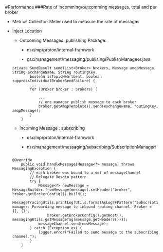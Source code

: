 #Performance
###Rate of incomming/outcomming messages, total and per broker 

* Metrics Collector: Meter
	used to measure the rate of messages 
* Inject Location
	* Outcoming Messages: publishing 
	Package:
		* nsx/mp/proton/internal-framwork

		* nsx/management/messaging/publising/PublishManageer.java

	```
	private SendResult send(List<Broker> brokers, Message amqpMessage, String exchangeName, String routingKey,
            boolean isTopicHeartbeat, boolean suppressIndividualBrokerSendFailure) {
            ...
            for (Broker broker : brokers) {

            	...
            	// one manager publish message to each broker 
            	broker.getAmqpTemplate().send(exchangeName, routingKey, amqpMessage); 
        	}
        }
	```

	* Incoming Message : subscribing 
		* nsx/mp/proton/internal-framwork

		* nsx/management/messaging/subscribing/SubscriptionManager/

	```

	@Override
        public void handleMessage(Message<?> message) throws MessagingException {
        	// each broker was bound to a set of messageChannel 
        	// Delegate Desgin pattern 
            try {
                Message<?> newMessage = MessageBuilder.fromMessage(message).setHeader("broker", broker.getBrokerConfig()).build();
                MessageTracingUtils.printLog(Utils.formatAsLogSFPattern("Subscription manager: Forwarding message to inbound routing channel. Broker = {}, {}",
                    broker.getBrokerConfig().getHost(), messagingUtils.getMessageTag(message.getHeaders())));
                messageChannel.send(newMessage);
            } catch (Exception ex) {
                logger.error("Failed to send message to the subscribing channel.");
            }
        }
	```